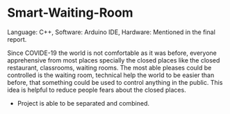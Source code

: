 # Smart-Waiting-Room

Language: C++,
Software: Arduino IDE,
Hardware: Mentioned in the final report.

Since COVIDE-19 the world is not comfortable as it was before, everyone apprehensive from most places specially the closed places like the closed restaurant, classrooms, waiting rooms. The most able pleases could be controlled is the waiting room, technical help the world to be easier than before, that something could be used to control anything in the public. This idea is helpful to reduce people fears about the closed places.

- Project is able to be separated and combined.

